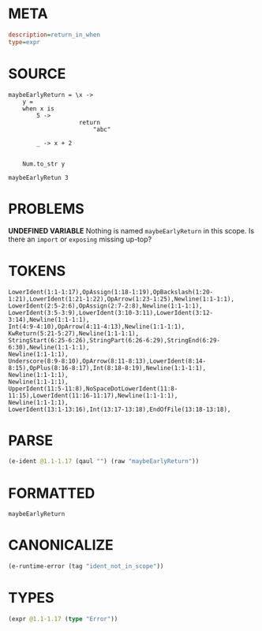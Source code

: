 # META
~~~ini
description=return_in_when
type=expr
~~~
# SOURCE
~~~roc
maybeEarlyReturn = \x ->
    y =
    when x is
        5 ->
                    return
                        "abc"

        _ -> x + 2


    Num.to_str y

maybeEarlyRetun 3
~~~
# PROBLEMS
**UNDEFINED VARIABLE**
Nothing is named `maybeEarlyReturn` in this scope.
Is there an `import` or `exposing` missing up-top?

# TOKENS
~~~zig
LowerIdent(1:1-1:17),OpAssign(1:18-1:19),OpBackslash(1:20-1:21),LowerIdent(1:21-1:22),OpArrow(1:23-1:25),Newline(1:1-1:1),
LowerIdent(2:5-2:6),OpAssign(2:7-2:8),Newline(1:1-1:1),
LowerIdent(3:5-3:9),LowerIdent(3:10-3:11),LowerIdent(3:12-3:14),Newline(1:1-1:1),
Int(4:9-4:10),OpArrow(4:11-4:13),Newline(1:1-1:1),
KwReturn(5:21-5:27),Newline(1:1-1:1),
StringStart(6:25-6:26),StringPart(6:26-6:29),StringEnd(6:29-6:30),Newline(1:1-1:1),
Newline(1:1-1:1),
Underscore(8:9-8:10),OpArrow(8:11-8:13),LowerIdent(8:14-8:15),OpPlus(8:16-8:17),Int(8:18-8:19),Newline(1:1-1:1),
Newline(1:1-1:1),
Newline(1:1-1:1),
UpperIdent(11:5-11:8),NoSpaceDotLowerIdent(11:8-11:15),LowerIdent(11:16-11:17),Newline(1:1-1:1),
Newline(1:1-1:1),
LowerIdent(13:1-13:16),Int(13:17-13:18),EndOfFile(13:18-13:18),
~~~
# PARSE
~~~clojure
(e-ident @1.1-1.17 (qaul "") (raw "maybeEarlyReturn"))
~~~
# FORMATTED
~~~roc
maybeEarlyReturn
~~~
# CANONICALIZE
~~~clojure
(e-runtime-error (tag "ident_not_in_scope"))
~~~
# TYPES
~~~clojure
(expr @1.1-1.17 (type "Error"))
~~~
